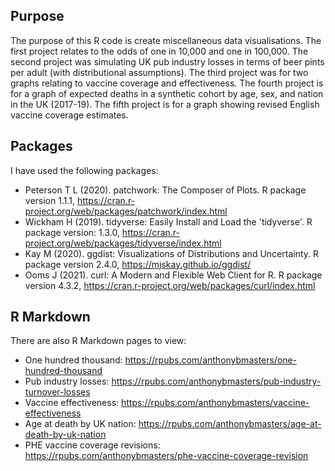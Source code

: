 ## Purpose
The purpose of this R code is create miscellaneous data visualisations.
The first project relates to the odds of one in 10,000 and one in 100,000. The second project was simulating UK pub industry losses in terms of beer pints per adult (with distributional assumptions). The third project was for two graphs relating to vaccine coverage and effectiveness. The fourth project is for a graph of expected deaths in a synthetic cohort by age, sex, and nation in the UK (2017-19). The fifth project is for a graph showing revised English vaccine coverage estimates.

## Packages
I have used the following packages:
- Peterson T L (2020). patchwork: The Composer of Plots. R package version 1.1.1, https://cran.r-project.org/web/packages/patchwork/index.html
- Wickham H (2019). tidyverse: Easily Install and Load the 'tidyverse'. R package version: 1.3.0, https://cran.r-project.org/web/packages/tidyverse/index.html
- Kay M (2020). ggdist: Visualizations of Distributions and Uncertainty. R package version 2.4.0, https://mjskay.github.io/ggdist/
- Ooms J (2021). curl: A Modern and Flexible Web Client for R. R package version 4.3.2, https://cran.r-project.org/web/packages/curl/index.html

## R Markdown
There are also R Markdown pages to view:
- One hundred thousand: https://rpubs.com/anthonybmasters/one-hundred-thousand
- Pub industry losses: https://rpubs.com/anthonybmasters/pub-industry-turnover-losses
- Vaccine effectiveness: https://rpubs.com/anthonybmasters/vaccine-effectiveness
- Age at death by UK nation: https://rpubs.com/anthonybmasters/age-at-death-by-uk-nation
- PHE vaccine coverage revisions: https://rpubs.com/anthonybmasters/phe-vaccine-coverage-revision
